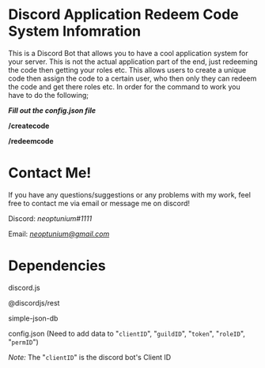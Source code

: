 # Discord Application Redeem Code System Infomration

This is a Discord Bot that allows you to have a cool application system for your server. This is not the actual application part of the end, just redeeming the code then getting your roles etc. This allows users to create a unique code then assign the code to a certain user, who then only they can redeem the code and get there roles etc. In order for the command to work you have to do the following;

***Fill out the config.json file***

**/createcode**

**/redeemcode**

# Contact Me!
 If you have any questions/suggestions or any problems with my work, feel free to contact me via email or message me on discord!

  Discord: *neoptunium#1111*

  Email: *neoptunium@gmail.com*

# Dependencies 
discord.js

@discordjs/rest

simple-json-db

config.json (Need to add data to "`clientID`", "`guildID`", "`token`", "`roleID`", "`permID`")

*Note:* The "`clientID`" is the discord bot's Client ID
